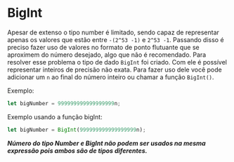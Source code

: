 # BigInt

Apesar de extenso o tipo number é limitado, sendo capaz de representar apenas os valores que estão entre `-(2^53 -1)` e `2^53 -1`. Passando disso é preciso fazer uso de valores no formato de ponto flutuante que se aproximem do número desejado, algo que não é recomendado. Para resolver esse problema o tipo de dado `BigInt` foi criado. Com ele é possível representar inteiros de precisão não exata. Para fazer uso dele você pode adicionar um `n` ao final do número inteiro ou chamar a função `BigInt()`.

Exemplo:

```js
let bigNumber = 999999999999999999n;
```

Exemplo usando a função bigInt:

```js
let bigNumber = BigInt(999999999999999999n);
```

***Número do tipo Number e BigInt não podem ser usados na mesma expressão pois ambos são de tipos diferentes.***
